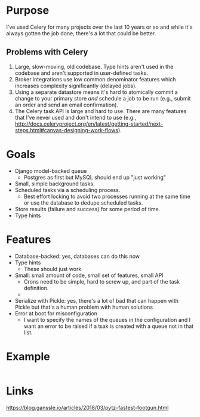 # Purpose

I've used Celery for many projects over the last 10 years or so and while it's always gotten the job done, there's a lot that could be better.

## Problems with Celery

1. Large, slow-moving, old codebase. Type hints aren't used in the codebase and aren't supported in user-defined tasks.
1. Broker integrations use low common denominator features which increases complexity significantly (delayed jobs).
1. Using a separate datastore means it's hard to atomically commit a change to your primary store _and_ schedule a job to be run (e.g., submit an order and send an email confirmation).
1. The Celery task API is large and hard to use. There are many features that I've never used and don't intend to use (e.g., http://docs.celeryproject.org/en/latest/getting-started/next-steps.html#canvas-designing-work-flows).

# Goals

* Django model-backed queue
  - Postgres as first but MySQL should end up "just working"
* Small, simple background tasks.
* Scheduled tasks via a scheduling process.
  - Best effort locking to avoid two processes running at the same time or use the database to dedupe scheduled tasks.
* Store results (failure and success) for some period of time.
* Type hints

# Features

* Database-backed: yes, databases can do this now
* Type hints
  - These should just work
* Small: small amount of code, small set of features, small API
  - Crons need to be simple, hard to screw up, and part of the task definition.
  -
* Serialize with Pickle: yes, there's a lot of bad that can happen with Pickle but that's a human problem with human solutions
* Error at boot for misconfiguration
  - I want to specify the names of the queues in the configuration and I want an error to be raised if a tsak is created with a queue not in that list.


# Example

```python

```


# Links

https://blog.ganssle.io/articles/2018/03/pytz-fastest-footgun.html
